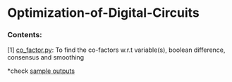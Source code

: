 # Optimization-of-Digital-Circuits
### Contents:
[1] <a href="https://github.com/adithi-su/Optimization-of-Digital-Circuits/blob/master/co_factor.py">co_factor.py</a>: To find the co-factors w.r.t variable(s), boolean difference, consensus and smoothing

*check <a href="https://github.com/adithi-su/Optimization-of-Digital-Circuits/tree/master/output%20samples"> sample outputs </a>
